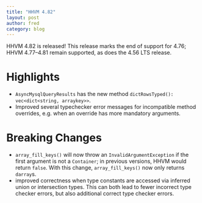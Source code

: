 ```yaml
---
title: "HHVM 4.82"
layout: post
author: fred 
category: blog
---
```


HHVM 4.82 is released! This release marks the end of support for 4.76;
HHVM 4.77&ndash;4.81 remain supported, as does the 4.56 LTS release.

# Highlights

- `AsyncMysqlQueryResults` has the new method
  `dictRowsTyped(): vec<dict<string, arraykey>>`.
- Improved several typechecker error messages for incompatible method overrides,
  e.g. when an override has more mandatory arguments.

# Breaking Changes

- `array_fill_keys()` will now throw an `InvalidArgumentException` if the first
  argument is not a `Container`; in previous versions,
  HHVM would return `false`. With this change, `array_fill_keys()` now only
  returns `darray`s.
- improved correctness when type constants are accessed via inferred union or
  intersection types. This can both lead to fewer incorrect type checker errors,
  but also additional correct type checker errors.
